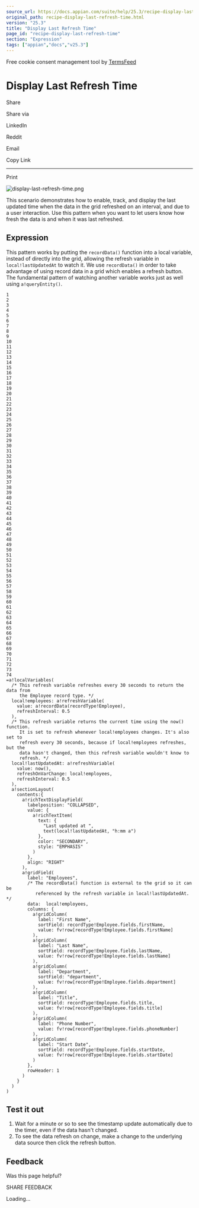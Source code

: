 ```yaml
---
source_url: https://docs.appian.com/suite/help/25.3/recipe-display-last-refresh-time.html
original_path: recipe-display-last-refresh-time.html
version: "25.3"
title: "Display Last Refresh Time"
page_id: "recipe-display-last-refresh-time"
section: "Expression"
tags: ["appian","docs","v25.3"]
---
```



Free cookie consent management tool by [TermsFeed](https://www.termsfeed.com/)

# Display Last Refresh Time

Share

Share via

LinkedIn

Reddit

Email

Copy Link

* * *

Print

![display-last-refresh-time.png](images/display-last-refresh-time.png)

This scenario demonstrates how to enable, track, and display the last updated time when the data in the grid refreshed on an interval, and due to a user interaction. Use this pattern when you want to let users know how fresh the data is and when it was last refreshed.

## Expression

This pattern works by putting the `recordData()` function into a local variable, instead of directly into the grid, allowing the refresh variable in `local!lastUpdatedAt` to watch it. We use `recordData()` in order to take advantage of using record data in a grid which enables a refresh button. The fundamental pattern of watching another variable works just as well using `a!queryEntity()`.

```
1
2
3
4
5
6
7
8
9
10
11
12
13
14
15
16
17
18
19
20
21
22
23
24
25
26
27
28
29
30
31
32
33
34
35
36
37
38
39
40
41
42
43
44
45
46
47
48
49
50
51
52
53
54
55
56
57
58
59
60
61
62
63
64
65
66
67
68
69
70
71
72
73
74
=a!localVariables(
  /* This refresh variable refreshes every 30 seconds to return the data from
     the Employee record type. */
  local!employees: a!refreshVariable(
    value: a!recordData(recordType!Employee),
    refreshInterval: 0.5
  ),
  /* This refresh variable returns the current time using the now() function.
     It is set to refresh whenever local!employees changes. It's also set to
     refresh every 30 seconds, because if local!employees refreshes, but the
     data hasn't changed, then this refresh variable wouldn't know to
     refresh. */
  local!lastUpdatedAt: a!refreshVariable(
    value: now(),
    refreshOnVarChange: local!employees,
    refreshInterval: 0.5
  ),
  a!sectionLayout(
    contents:{
      a!richTextDisplayField(
        labelposition: "COLLAPSED",
        value: {
          a!richTextItem(
            text: {
              "Last updated at ",
              text(local!lastUpdatedAt, "h:mm a")
            },
            color: "SECONDARY",
            style: "EMPHASIS"
          )
        },
        align: "RIGHT"
      ),
      a!gridField(
        label: "Employees",
        /* The recordData() function is external to the grid so it can be
           referenced by the refresh variable in local!lastUpdatedAt. */
        data:  local!employees,
        columns: {
          a!gridColumn(
            label: "First Name",
            sortField: recordType!Employee.fields.firstName,
            value: fv!row[recordType!Employee.fields.firstName]
          ),
          a!gridColumn(
            label: "Last Name",
            sortField: recordType!Employee.fields.lastName,
            value: fv!row[recordType!Employee.fields.lastName]
          ),
          a!gridColumn(
            label: "Department",
            sortField: "department",
            value: fv!row[recordType!Employee.fields.department]
          ),
          a!gridColumn(
            label: "Title",
            sortField: recordType!Employee.fields.title,
            value: fv!row[recordType!Employee.fields.title]
          ),
          a!gridColumn(
            label: "Phone Number",
            value: fv!row[recordType!Employee.fields.phoneNumber]
          ),
          a!gridColumn(
            label: "Start Date",
            sortField: recordType!Employee.fields.startDate,
            value: fv!row[recordType!Employee.fields.startDate]
          )
        },
        rowHeader: 1
      )
    }
  )
)
```

## Test it out

1.  Wait for a minute or so to see the timestamp update automatically due to the timer, even if the data hasn't changed.
2.  To see the data refresh on change, make a change to the underlying data source then click the refresh button.

## Feedback

Was this page helpful?

SHARE FEEDBACK

Loading...